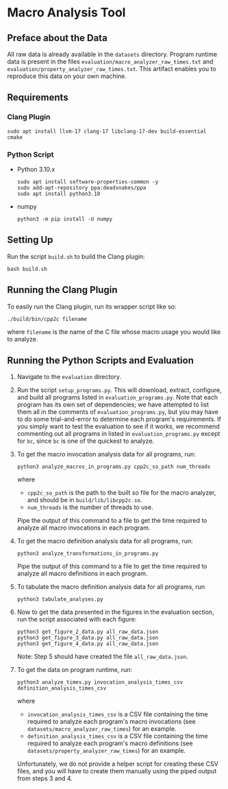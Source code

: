 # Macro Analysis Tool

## Preface about the Data
All raw data is already available in the `datasets` directory.
Program runtime data is present in the files `evaluation/macro_analyzer_raw_times.txt` and `evaluation/property_analyzer_raw_times.txt`.
This artifact enables you to reproduce this data on your own machine.

## Requirements

### Clang Plugin
```
sudo apt install llvm-17 clang-17 libclang-17-dev build-essential cmake
```

### Python Script
- Python 3.10.x
  ```
  sudo apt install software-properties-common -y
  sudo add-apt-repository ppa:deadsnakes/ppa
  sudo apt install python3.10
  ```
- numpy
  ```
  python3 -m pip install -U numpy
  ```

## Setting Up
Run the script `build.sh` to build the Clang plugin:
```
bash build.sh
```

## Running the Clang Plugin
To easily run the Clang plugin, run its wrapper script like so:
```
./build/bin/cpp2c filename
```
where `filename` is the name of the C file whose macro usage you would like to analyze.

## Running the Python Scripts and Evaluation
1. Navigate to the `evaluation` directory.
2. Run the script `setup_programs.py`.
   This will download, extract, configure, and build all programs listed in `evaluation_programs.py`.
   Note that each program has its own set of dependencies; we have attempted to list them all in the comments of `evaluation_programs.py`, but you may have to do some trial-and-error to determine each program's requirements.
   If you simply want to test the evaluation to see if it works, we recommend commenting out all programs in listed in `evaluation_programs.py` except for `bc`, since `bc` is one of the quickest to analyze.
3. To get the macro invocation analysis data for all programs, run:
   ```
   python3 analyze_macros_in_programs.py cpp2c_so_path num_threads
   ```
   where
   - `cpp2c_so_path` is the path to the built so file for the macro analyzer, and should be in `build/lib/libcpp2c.so`.
   - `num_threads` is the number of threads to use.
   
   Pipe the output of this command to a file to get the time required to analyze all macro invocations in each program.
4. To get the macro definition analysis data for all programs, run:
   ```
   python3 analyze_transformations_in_programs.py
   ```
   
   Pipe the output of this command to a file to get the time required to analyze all macro definitions in each program.
5. To tabulate the macro definition analysis data for all programs, run
   ```
   python3 tabulate_analyses.py
   ```
6. Now to get the data presented in the figures in the evaluation section, run the script associated with each figure:
    ```
   python3 get_figure_2_data.py all_raw_data.json
   python3 get_figure_3_data.py all_raw_data.json
   python3 get_figure_4_data.py all_raw_data.json
   ```

   Note: Step 5 should have created the file `all_raw_data.json`.
7. To get the data on program runtime, run:
   ```
   python3 analyze_times.py invocation_analysis_times_csv definition_analysis_times_csv
   ```
   where
   - `invocation_analysis_times_csv` is a CSV file containing the time required to analyze each program's macro invocations (see `datasets/macro_analyzer_raw_times`) for an example.
   - `definition_analysis_times_csv` is a CSV file containing the time required to analyze each program's macro definitions (see `datasets/property_analyzer_raw_times`) for an example.
  
   Unfortunately, we do not provide a helper script for creating these CSV files, and you will have to create them manually using the piped output from steps 3 and 4.
